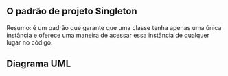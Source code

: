 ## O padrão de projeto Singleton

Resumo: é um padrão que garante que uma classe tenha apenas uma única instância e oferece uma maneira de acessar essa instância de qualquer lugar no código.

## Diagrama UML

